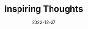 ---
slug: thought-for-the-day
title: "Inspiring Thoughts"
date: 2022-12-27
excerpt: 'Children and youth are the picture of a nation’s future. They are our hope for tomorrow.'
tags: [Inspiration, Motivation, Quotes, Thoughts]
---
